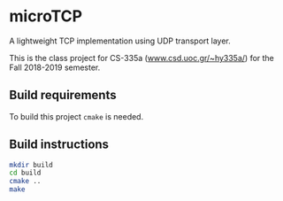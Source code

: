 # microTCP
A lightweight TCP implementation using UDP transport layer.

This is the class project for CS-335a (www.csd.uoc.gr/~hy335a/) for the
Fall 2018-2019 semester.

## Build requirements
To build this project `cmake` is needed.

## Build instructions
```bash
mkdir build
cd build
cmake ..
make
```

